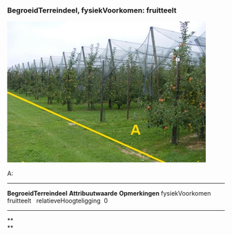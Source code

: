 <div>

### BegroeidTerreindeel, fysiekVoorkomen: fruitteelt

![](media/image49.jpg)

A:

  ------------------------- --------------------- -----------------
  **BegroeidTerreindeel**   **Attribuutwaarde**   **Opmerkingen**
  fysiekVoorkomen           fruitteelt             
  relatieveHoogteligging     0                     
  ------------------------- --------------------- -----------------

**\
**

</div>
